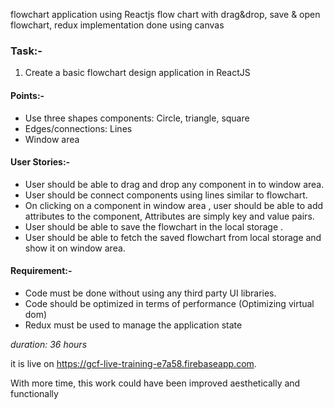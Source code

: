 flowchart application using Reactjs
flow chart with drag&drop, save & open flowchart, redux implementation
done using canvas

### Task:-

1. Create a basic flowchart design application in ReactJS

#### Points:-
* Use three shapes components: Circle, triangle, square
* Edges/connections: Lines
* Window area

#### User Stories:-

* User should be able to drag and drop any component in to window area.
* User should be connect components using lines similar to flowchart.
* On clicking on a component in window area , user should be able to add attributes to the component, Attributes are simply key and value pairs.
* User should be able to save the flowchart in the local storage .
* User should be able to fetch the saved flowchart from local storage and show it on window area.

#### Requirement:-

* Code must be done without using any third party UI libraries.
* Code should be optimized in terms of performance (Optimizing virtual dom)
* Redux must be used to manage the application state


*duration: 36 hours*





it is live on https://gcf-live-training-e7a58.firebaseapp.com.

With more time, this work could have been improved aesthetically and functionally
